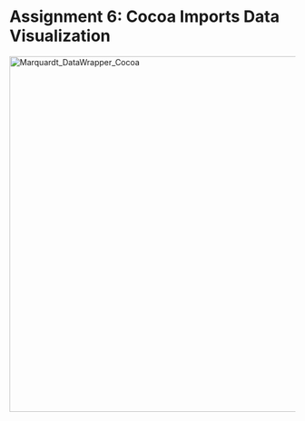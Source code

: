 # Assignment 6: Cocoa Imports Data Visualization

<img width="627" alt="Marquardt_DataWrapper_Cocoa" src="https://user-images.githubusercontent.com/91574831/141822188-38cf1395-dfa7-4126-8754-9fa425333b79.png">
